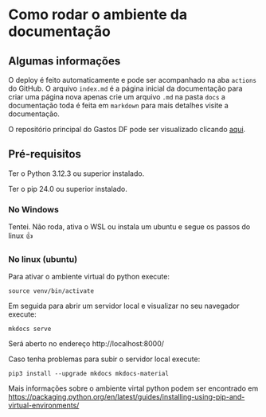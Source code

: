 # Como rodar o ambiente da documentação

## Algumas informações

O deploy é feito automaticamente e pode ser acompanhado na aba `actions` do GitHub. O arquivo
`index.md` é a página inicial da documentação para criar uma página nova apenas crie um arquivo `.md`
na pasta `docs` a documentação toda é feita em `markdown` para mais detalhes visite a documentação.

O repositório principal do Gastos DF pode ser visualizado clicando <a href="https://github.com/unb-mds/Gastos-DF-Squad12">aqui</a>.

## Pré-requisitos

Ter o Python 3.12.3 ou superior instalado.

Ter o pip 24.0 ou superior instalado.

### No Windows

Tentei. Não roda, ativa o WSL ou instala um ubuntu e segue os passos do linux 👍

### No linux (ubuntu)

Para ativar o ambiente virtual do python execute:
```
source venv/bin/activate
```

Em seguida para abrir um servidor local e visualizar no seu navegador execute:
```
mkdocs serve
```

Será aberto no endereço http://localhost:8000/

Caso tenha problemas para subir o servidor local execute:
```
pip3 install --upgrade mkdocs mkdocs-material
```

Mais informações sobre o ambiente virtal python podem ser encontrado em https://packaging.python.org/en/latest/guides/installing-using-pip-and-virtual-environments/


